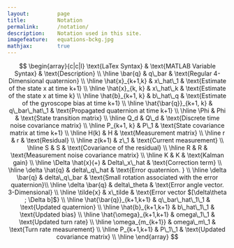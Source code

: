```yaml
---
layout:			page
title:			Notation
permalink: 		/notation/
description: 	Notation used in this site.
imagefeature:	equations-bckg.jpg
mathjax: 		true
---
```



$$
\begin{array}{c|c|l}
\text{LaTex Syntax} & \text{MATLAB Variable Syntax} & \text{Description} \\
\hline
 \bar{q}                  &  q\_bar               & \text{Regular 4-Dimensional quaternion}                                                        \\ \hline
 \hat{x}_{k+1,k}          &  x\_hat\_1            & \text{Estimate of the state x at time k+1}                                       \\ \hline
 \hat{x}_{k, k}           &  x\_hat\_k            & \text{Estimate of the state x at time k}                                         \\ \hline
 \hat{b}_{k+1, k}         &  b\_hat\_q            & \text{Estimate of the gyroscope bias at time k+1}                                \\ \hline
 \hat{\bar{q}}_{k+1, k}   &  q\_bar\_hat\_1       & \text{Propagated quaternion at time k+1}                                         \\ \hline
 \Phi                     &  Phi                  & \text{State transition matrix}                                                   \\ \hline
 Q_d                      &  Q\_d                 & \text{Discrete time noise covariance matrix}                                     \\ \hline
 P_{k+1, k}               &  P\_1                 & \text{State covariance matrix at time k+1}                                       \\ \hline
 H(k)                     &  H                    & \text{Measurement matrix}                                                        \\ \hline
 r                        &  r                    & \text{Residual}                                                                  \\ \hline
 z(k+1)                   &  z\_1                 & \text{Current measurement}                                                       \\ \hline
 S                        &  S                    & \text{Covariance of the residual}                                                \\ \hline
 R                        &  R                    & \text{Measurement noise covariance matrix}                                       \\ \hline
 K                        &  K                    & \text{Kalman gain}                                                               \\ \hline
 \Delta \hat{x}(+)        &  Delta\_x\_hat        & \text{Correction term}                                                           \\ \hline
 \delta \hat{q}           &  delta\_q\_hat        & \text{Error quaternion. }   \\ \hline
 \delta \bar{q}           &  delta\_q\_bar        & \text{Small rotation associated with the error quaternion}\\ \hline
 \delta \bar{q}           &  delta\_theta         & \text{Error angle vector. 3-Dimensional}                                         \\ \hline
 \tilde{x}                &  x\_tilde             & \text{Error vector $[\delta\theta ; \Delta b]$}                                  \\ \hline
 \hat{\bar{q}}_{k+1,k+1}  &  q\_bar\_hat\_1\_1    & \text{Updated quaternion}                                                        \\ \hline
 \hat{b}_{k+1,k+1}        &  b\_hat\_1\_1         & \text{Updated bias}                                                              \\ \hline
 \hat{\omega}_{k+1,k+1}   &  omega\_1\_1          & \text{Updated turn rate}                                                         \\ \hline
 \omega_{m_{k+1}}         &  omega\_m\_1          & \text{Turn rate measurement}                                                     \\ \hline
 P_{k+1,k+1}              &  P\_1\_1              & \text{Updated covariance matrix}                                                 \\ \hline  
 \end{array}
$$



